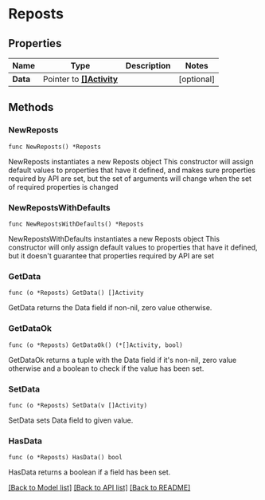 # Reposts

## Properties

Name | Type | Description | Notes
------------ | ------------- | ------------- | -------------
**Data** | Pointer to [**[]Activity**](Activity.md) |  | [optional] 

## Methods

### NewReposts

`func NewReposts() *Reposts`

NewReposts instantiates a new Reposts object
This constructor will assign default values to properties that have it defined,
and makes sure properties required by API are set, but the set of arguments
will change when the set of required properties is changed

### NewRepostsWithDefaults

`func NewRepostsWithDefaults() *Reposts`

NewRepostsWithDefaults instantiates a new Reposts object
This constructor will only assign default values to properties that have it defined,
but it doesn't guarantee that properties required by API are set

### GetData

`func (o *Reposts) GetData() []Activity`

GetData returns the Data field if non-nil, zero value otherwise.

### GetDataOk

`func (o *Reposts) GetDataOk() (*[]Activity, bool)`

GetDataOk returns a tuple with the Data field if it's non-nil, zero value otherwise
and a boolean to check if the value has been set.

### SetData

`func (o *Reposts) SetData(v []Activity)`

SetData sets Data field to given value.

### HasData

`func (o *Reposts) HasData() bool`

HasData returns a boolean if a field has been set.


[[Back to Model list]](../README.md#documentation-for-models) [[Back to API list]](../README.md#documentation-for-api-endpoints) [[Back to README]](../README.md)


